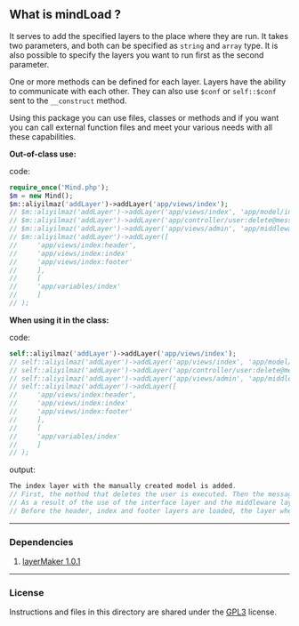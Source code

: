 ## What is mindLoad ?

It serves to add the specified layers to the place where they are run. It takes two parameters, and both can be specified as `string` and `array` type. It is also possible to specify the layers you want to run first as the second parameter. 

One or more methods can be defined for each layer. Layers have the ability to communicate with each other. They can also use `$conf` or `self::$conf` sent to the `__construct` method.

Using this package you can use files, classes or methods and if you want you can call external function files and meet your various needs with all these capabilities.

**Out-of-class use:**

code:
```php
require_once('Mind.php');
$m = new Mind();
$m::aliyilmaz('addLayer')->addLayer('app/views/index');
// $m::aliyilmaz('addLayer')->addLayer('app/views/index', 'app/model/index');
// $m::aliyilmaz('addLayer')->addLayer('app/controller/user:delete@message');
// $m::aliyilmaz('addLayer')->addLayer('app/views/admin', 'app/middleware/auth:admin');
// $m::aliyilmaz('addLayer')->addLayer([
//     'app/views/index:header', 
//     'app/views/index:index'
//     'app/views/index:footer'
//     ],
//     [
//     'app/variables/index'
//     ]
// );
```

**When using it in the class:**

code:
```php
self::aliyilmaz('addLayer')->addLayer('app/views/index');
// self::aliyilmaz('addLayer')->addLayer('app/views/index', 'app/model/index');
// self::aliyilmaz('addLayer')->addLayer('app/controller/user:delete@message');
// self::aliyilmaz('addLayer')->addLayer('app/views/admin', 'app/middleware/auth:admin');
// self::aliyilmaz('addLayer')->addLayer([
//     'app/views/index:header', 
//     'app/views/index:index'
//     'app/views/index:footer'
//     ],
//     [
//     'app/variables/index'
//     ]
// );
```

output:
```php
The index layer with the manually created model is added.
// First, the method that deletes the user is executed. Then the message method is executed.
// As a result of the use of the interface layer and the middleware layer together, only the page viewed by the admin.
// Before the header, index and footer layers are loaded, the layer where the variables to be used in these parts are defined is loaded.
```

---

### Dependencies
1. [layerMaker 1.0.1](https://github.com/aliyilmaz/layerMaker)

---

### License
Instructions and files in this directory are shared under the [GPL3](https://github.com/aliyilmaz/getOS/blob/main/LICENSE) license.
